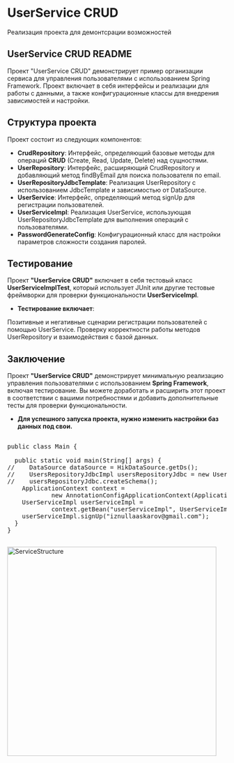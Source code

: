 # UserService CRUD
Реализация проекта для демонтсрации возможностей

## UserService CRUD README
Проект "UserService CRUD" демонстрирует пример организации сервиса для управления пользователями с использованием Spring Framework. Проект включает в себя интерфейсы и реализации для работы с данными, а также конфигурационные классы для внедрения зависимостей и настройки.

## Структура проекта
Проект состоит из следующих компонентов:

- **CrudRepository**: Интерфейс, определяющий базовые методы для операций **CRUD** (Create, Read, Update, Delete) над сущностями.
- **UserRepository**: Интерфейс, расширяющий CrudRepository и добавляющий метод findByEmail для поиска пользователя по email.
- **UserRepositoryJdbcTemplate**: Реализация UserRepository с использованием JdbcTemplate и зависимостью от DataSource.
- **UserService**: Интерфейс, определяющий метод signUp для регистрации пользователей.
- **UserServiceImpl**: Реализация UserService, использующая UserRepositoryJdbcTemplate для выполнения операций с пользователями.
- **PasswordGenerateConfig**: Конфигурационный класс для настройки параметров сложности создания паролей.
## Тестирование
Проект **"UserService CRUD"** включает в себя тестовый класс **UserServiceImplTest**, который использует JUnit или другие тестовые фреймворки для проверки функциональности **UserServiceImpl**.
- **Тестирование включает**:

Позитивные и негативные сценарии регистрации пользователей с помощью UserService.
Проверку корректности работы методов UserRepository и взаимодействия с базой данных.

## Заключение
Проект **"UserService CRUD"** демонстрирует минимальную реализацию управления пользователями с использованием **Spring Framework**, включая тестирование. Вы можете доработать и расширить этот проект в соответствии с вашими потребностями и добавить дополнительные тесты для проверки функциональности.

- **Для успешного запуска проекта, нужно изменить настройки баз данных под свои.**

<pre>

public class Main {

  public static void main(String[] args) {
//    DataSource dataSource = HikDataSource.getDs();
//    UsersRepositoryJdbcImpl usersRepositoryJdbc = new UsersRepositoryJdbcImpl(dataSource);
//    usersRepositoryJdbc.createSchema();
    ApplicationContext context = 
			new AnnotationConfigApplicationContext(ApplicationConfig.class);
    UserServiceImpl userServiceImpl = 
			context.getBean("userServiceImpl", UserServiceImpl.class);
    userServiceImpl.signUp("iznullaaskarov@gmail.com");
  }
}

</pre>


<img width="480" alt="ServiceStructure" src="https://github.com/iznulla/simple_UserService_Spring_Java/assets/89657012/2c43c164-e219-4bbf-86ed-5a9fc019340f">
